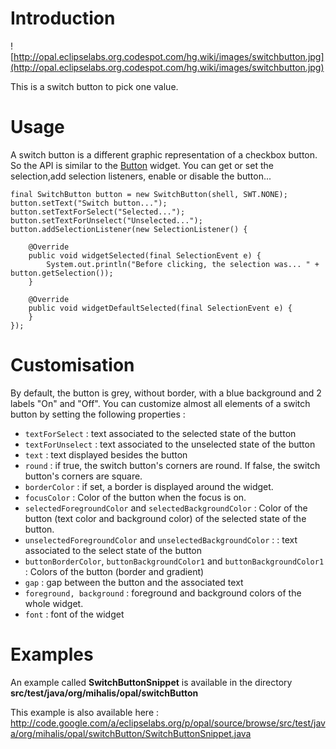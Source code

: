# Introduction #
![http://opal.eclipselabs.org.codespot.com/hg.wiki/images/switchbutton.jpg](http://opal.eclipselabs.org.codespot.com/hg.wiki/images/switchbutton.jpg)

This is a switch button to pick one value.

# Usage #

A switch button is a different graphic representation of a checkbox button. So the API is similar to the [Button](http://help.eclipse.org/helios/topic/org.eclipse.platform.doc.isv/reference/api/org/eclipse/swt/widgets/Button.html) widget. You can get or set the selection,add selection listeners, enable or disable the button...

```
final SwitchButton button = new SwitchButton(shell, SWT.NONE);
button.setText("Switch button...");
button.setTextForSelect("Selected...");
button.setTextForUnselect("Unselected...");
button.addSelectionListener(new SelectionListener() {

	@Override
	public void widgetSelected(final SelectionEvent e) {
		System.out.println("Before clicking, the selection was... " + button.getSelection());
	}

	@Override
	public void widgetDefaultSelected(final SelectionEvent e) {
	}
});
```

# Customisation #

By default, the button is grey, without border, with a blue background and 2 labels "On" and "Off". You can customize almost all elements of a switch button by setting the following properties :
  * `textForSelect` : text associated to the selected state of the button
  * `textForUnselect` : text associated to the unselected state of the button
  * `text` : text displayed besides the button
  * `round` : if true, the switch button's corners are round. If false, the switch button's corners are square.
  * `borderColor` : if set, a border is displayed around the widget.
  * `focusColor` : Color of the button when the focus is on.
  * `selectedForegroundColor` and `selectedBackgroundColor` : Color of the button (text color and background color) of the selected state of the button.
  * `unselectedForegroundColor` and `unselectedBackgroundColor` :  : text associated to the select state of the button
  * `buttonBorderColor`, `buttonBackgroundColor1` and `buttonBackgroundColor1` : Colors of the button (border and gradient)
  * `gap` : gap between the button and the associated text
  * `foreground, background` : foreground and background colors of the whole widget.
  * `font` : font of the widget


# Examples #

An example called **SwitchButtonSnippet** is available in the directory **src/test/java/org/mihalis/opal/switchButton**

This example is also available here : http://code.google.com/a/eclipselabs.org/p/opal/source/browse/src/test/java/org/mihalis/opal/switchButton/SwitchButtonSnippet.java